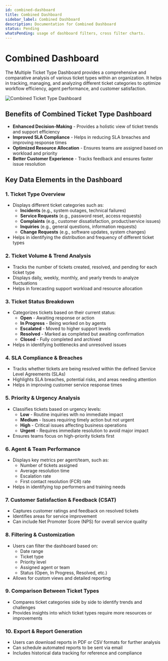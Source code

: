 ```yaml
---
id: combined-dashboard
title: Combined Dashboard
sidebar_label: Combined Dashboard
description: Documentation for Combined Dashboard
status: Pending
whatsPending: usage of dashboard filters, cross filter charts. 
---
```


# Combined Dashboard

The Multiple Ticket Type Dashboard provides a comprehensive and comparative analysis of various ticket types within an organization. It helps in tracking, managing, and analyzing different ticket categories to optimize workflow efficiency, agent performance, and customer satisfaction.

![Combined Ticket Type Dashboard](/img/Helpdesk/Multi_Dashboard.jpg)

## Benefits of Combined Ticket Type Dashboard

- **Enhanced Decision-Making** - Provides a holistic view of ticket trends and support efficiency
- **Improved SLA Compliance** - Helps in reducing SLA breaches and improving response times
- **Optimized Resource Allocation** - Ensures teams are assigned based on workload and priority
- **Better Customer Experience** - Tracks feedback and ensures faster issue resolution

## Key Data Elements in the Dashboard

### 1. Ticket Type Overview

- Displays different ticket categories such as:
  - **Incidents** (e.g., system outages, technical failures)
  - **Service Requests** (e.g., password reset, access requests)
  - **Complaints** (e.g., customer dissatisfaction, product/service issues)
  - **Inquiries** (e.g., general questions, information requests)
  - **Change Requests** (e.g., software updates, system changes)
- Helps in identifying the distribution and frequency of different ticket types

### 2. Ticket Volume & Trend Analysis

- Tracks the number of tickets created, resolved, and pending for each ticket type
- Displays daily, weekly, monthly, and yearly trends to analyze fluctuations
- Helps in forecasting support workload and resource allocation

### 3. Ticket Status Breakdown

- Categorizes tickets based on their current status:
  - **Open** - Awaiting response or action
  - **In Progress** - Being worked on by agents
  - **Escalated** - Moved to higher support levels
  - **Resolved** - Marked as completed but awaiting confirmation
  - **Closed** - Fully completed and archived
- Helps in identifying bottlenecks and unresolved issues

### 4. SLA Compliance & Breaches

- Tracks whether tickets are being resolved within the defined Service Level Agreements (SLAs)
- Highlights SLA breaches, potential risks, and areas needing attention
- Helps in improving customer service response times

### 5. Priority & Urgency Analysis

- Classifies tickets based on urgency levels:
  - **Low** - Routine inquiries with no immediate impact
  - **Medium** - Issues requiring timely action but not urgent
  - **High** - Critical issues affecting business operations
  - **Urgent** - Requires immediate resolution to avoid major impact
- Ensures teams focus on high-priority tickets first

### 6. Agent & Team Performance

- Displays key metrics per agent/team, such as:
  - Number of tickets assigned
  - Average resolution time
  - Escalation rate
  - First contact resolution (FCR) rate
- Helps in identifying top performers and training needs

### 7. Customer Satisfaction & Feedback (CSAT)

- Captures customer ratings and feedback on resolved tickets
- Identifies areas for service improvement
- Can include Net Promoter Score (NPS) for overall service quality

### 8. Filtering & Customization

- Users can filter the dashboard based on:
  - Date range
  - Ticket type
  - Priority level
  - Assigned agent or team
  - Status (Open, In Progress, Resolved, etc.)
- Allows for custom views and detailed reporting

### 9. Comparison Between Ticket Types

- Compares ticket categories side by side to identify trends and challenges
- Provides insights into which ticket types require more resources or improvements

### 10. Export & Report Generation

- Users can download reports in PDF or CSV formats for further analysis
- Can schedule automated reports to be sent via email
- Includes historical data tracking for reference and compliance
